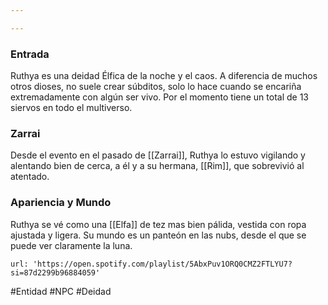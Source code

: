 ```yaml
---

---
```


### Entrada
Ruthya es una deidad Élfica de la noche y el caos. A diferencia de muchos otros dioses, no suele crear súbditos, solo lo hace cuando se encariña extremadamente con algún ser vivo. Por el momento tiene un total de 13 siervos en todo el multiverso.

### Zarrai
Desde el evento en el pasado de [[Zarrai]], Ruthya lo estuvo vigilando y alentando bien de cerca, a él y a su hermana, [[Rim]], que sobrevivió al atentado. 

### Apariencia y Mundo
Ruthya se vé como una [[Elfa]] de tez mas bien pálida, vestida con ropa ajustada y ligera. Su mundo es un panteón en las nubs, desde el que se puede ver claramente la luna.

```spotify
url: 'https://open.spotify.com/playlist/5AbxPuv1ORQ0CMZ2FTLYU7?si=87d2299b96884059'
```

#Entidad #NPC #Deidad